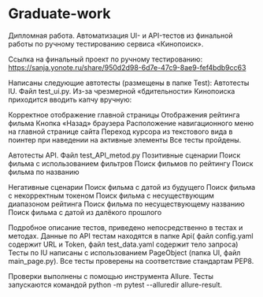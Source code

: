 # Graduate-work
Дипломная работа.
Автоматизация UI- и API-тестов из финальной работы по ручному тестированию сервиса «Кинопоиск».

Ссылка на финальный проект по ручному тестированию: https://sanja.yonote.ru/share/950d2d98-6d7e-47c9-8ae9-fef4bdb9cc63

Написаны следующие автотесты (размещены в папке Test): Автотесты IU. Файл test_ui.py. Из-за чрезмерной «бдительности» Кинопоиска приходится вводить капчу вручную:

Корректное отображение главной страницы
Отображения рейтинга фильма
Кнопка «Назад» браузера 
Расположение навигационного меню на главной странице сайта
Переход курсора из текстового вида в поинтер при наведении на активные элементы
Все тесты пройдены.

Автотесты API. Файл test_API_metod.py
Позитивные сценарии
Поиск фильма с использованием фильтров
Поиск фильмов по рейтингу
Поиск фильма по названию

Негативные сценарии
Поиск фильма с датой из будущего
Поиск фильма с некорректным токеном
Поиск фильма с несуществующим диапазоном рейтинга
Поиск фильма по несуществующему названию
Поиск фильма с датой из далёкого прошлого

Подробное описание тестов, приведено непосредственно в тестах и методах.
Данные по API  тестам находятся в папке Api( файл config.yaml содержит URL и Token, файл test_data.yaml содержит тело запроса)
Тесты по IU написаны с использованием PageObject (папка UI, файл main_page.py).  Все тесты проверены на соответствие стандартам PEP8.

Проверки выполнены с помощью инструмента Allure. Тесты запускаются командой python -m pytest --alluredir allure-result. 